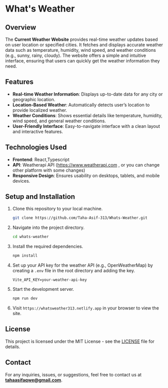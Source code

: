 # What's Weather

## Overview

The **Current Weather Website** provides real-time weather updates based on user location or specified cities. It fetches and displays accurate weather data such as temperature, humidity, wind speed, and weather conditions (e.g., sunny, rainy, cloudy). The website offers a simple and intuitive interface, ensuring that users can quickly get the weather information they need.

## Features

- **Real-time Weather Information**: Displays up-to-date data for any city or geographic location.
- **Location-Based Weather**: Automatically detects user’s location to provide localized weather.
- **Weather Conditions**: Shows essential details like temperature, humidity, wind speed, and general weather conditions.
- **User-Friendly Interface**: Easy-to-navigate interface with a clean layout and interactive features.

## Technologies Used

- **Frontend**: React,Typescript
- **API**: Weatherapi API (https://www.weatherapi.com , or you can change other platform with some changes)
- **Responsive Design**: Ensures usability on desktops, tablets, and mobile devices.

## Setup and Installation

1. Clone this repository to your local machine.
   ```bash
   git clone https://github.com/Taha-Asif-313/Whats-Weather.git
   ```

2. Navigate into the project directory.
   ```bash
   cd whats-weather
   ```

3. Install the required dependencies.
   ```bash
   npm install
   ```

4. Set up your API key for the weather API (e.g., OpenWeatherMap) by creating a `.env` file in the root directory and adding the key.
   ```
   Vite_API_KEY=your-weather-api-key
   ```

5. Start the development server.
   ```bash
   npm run dev
   ```

6. Visit `https://whatsweather313.netlify.app` in your browser to view the site.

## License

This project is licensed under the MIT License - see the [LICENSE](LICENSE) file for details.

## Contact

For any inquiries, issues, or suggestions, feel free to contact us at **tahaasifaqwe@gmail.com**.

